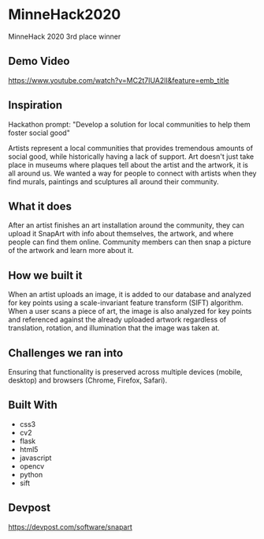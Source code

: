 # MinneHack2020
MinneHack 2020 3rd place winner

## Demo Video
https://www.youtube.com/watch?v=MC2t7IUA2lI&feature=emb_title

## Inspiration
Hackathon prompt: "Develop a solution for local communities to help them foster social good"

Artists represent a local communities that provides tremendous amounts of social good, while historically having a lack of support. Art doesn't just take place in museums where plaques tell about the artist and the artwork, it is all around us. We wanted a way for people to connect with artists when they find murals, paintings and sculptures all around their community.

## What it does
After an artist finishes an art installation around the community, they can upload it SnapArt with info about themselves, the artwork, and where people can find them online. Community members can then snap a picture of the artwork and learn more about it.

## How we built it
When an artist uploads an image, it is added to our database and analyzed for key points using a scale-invariant feature transform (SIFT) algorithm. When a user scans a piece of art, the image is also analyzed for key points and referenced against the already uploaded artwork regardless of translation, rotation, and illumination that the image was taken at.

## Challenges we ran into
Ensuring that functionality is preserved across multiple devices (mobile, desktop) and browsers (Chrome, Firefox, Safari).

## Built With
* css3
* cv2
* flask
* html5
* javascript
* opencv
* python
* sift


## Devpost
https://devpost.com/software/snapart
